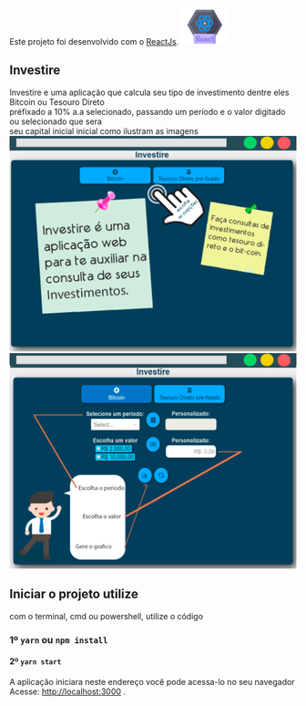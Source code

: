 Este projeto foi desenvolvido com o [ReactJs](https://github.com/facebook/create-react-app).
<img src="./docs/icons.png"/>
## Investire

Investire e uma aplicação que calcula seu tipo de investimento dentre eles Bitcoin ou Tesouro Direto <br />préfixado a 10% a.a selecionado, passando um período e o valor digitado ou selecionado que sera <br />seu capital inicial inicial como ilustram as imagens
  <a href="https://github.com/Andersonfrfilho/Investire">
    <img src="./docs/image1.png"/>
    <img src="./docs/image2.png"/>
  </a>
## Iniciar o projeto utilize
com o terminal, cmd ou powershell, utilize o código 
### 1º `yarn` ou `npm install`
#### 2º `yarn start`

A aplicação iniciara neste endereço você pode acessa-lo no seu navegador Acesse: [http://localhost:3000](http://localhost:3000) .<br />
